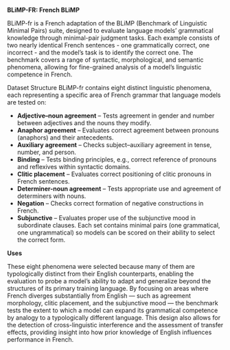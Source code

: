 **BLiMP-FR: French BLiMP**

BLiMP-fr is a French adaptation of the BLiMP (Benchmark of Linguistic Minimal Pairs) suite, designed to evaluate language models’ grammatical knowledge through minimal-pair judgment tasks. Each example consists of two nearly identical French sentences - one grammatically correct, one incorrect - and the model’s task is to identify the correct one. The benchmark covers a range of syntactic, morphological, and semantic phenomena, allowing for fine-grained analysis of a model’s linguistic competence in French.

Dataset Structure BLiMP-fr contains eight distinct linguistic phenomena, each representing a specific area of French grammar that language models are tested on:

- **Adjective–noun agreement** – Tests agreement in gender and number between adjectives and the nouns they modify.
- **Anaphor agreement** – Evaluates correct agreement between pronouns (anaphors) and their antecedents.
- **Auxiliary agreement** – Checks subject–auxiliary agreement in tense, number, and person.
- **Binding** – Tests binding principles, e.g., correct reference of pronouns and reflexives within syntactic domains.
- **Clitic placement** – Evaluates correct positioning of clitic pronouns in French sentences.
- **Determiner-noun agreement** – Tests appropriate use and agreement of determiners with nouns.
- **Negation** – Checks correct formation of negative constructions in French.
- **Subjunctive** – Evaluates proper use of the subjunctive mood in subordinate clauses.
Each set contains minimal pairs (one grammatical, one ungrammatical) so models can be scored on their ability to select the correct form.

**Uses**

These eight phenomena were selected because many of them are typologically distinct from their English counterparts, enabling the evaluation to probe a model’s ability to adapt and generalize beyond the structures of its primary training language. By focusing on areas where French diverges substantially from English — such as agreement morphology, clitic placement, and the subjunctive mood — the benchmark tests the extent to which a model can expand its grammatical competence by analogy to a typologically different language. This design also allows for the detection of cross-linguistic interference and the assessment of transfer effects, providing insight into how prior knowledge of English influences performance in French.

